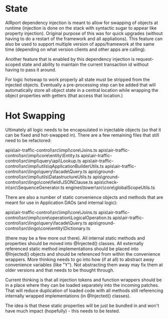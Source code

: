 # State

AIRport dependency injection is meant to allow for swapping of objects at
runtime (injection is done on the stack with syntactic sugar to appear
like property injection).  Original purpose of this was for quick upgrades
(without having to do a restart of the framework and all appliations).
This feature can also be used to support multiple version of apps/framework
at the same time (depending on what version clients and other apps are
calling).

Another feature that is enabled by this dependency injection is
request-scoped state and ability to maintain the current transaction id
without having to pass it around.

For logic hotswap to work properly all state must be stripped from the
injected objects.  Eventually a pre-processing step can be added that
will automatically store all object state in a central location while
wrapping the object properties with getters (that access that location.)

# Hot Swapping
Ultimately all logic needs to be encapsulated in injectable objects
(so that it can be fixed and hot-swapped in).  There are a few remaining
files that still need to be refactored:

apis\air-traffic-control\src\impl\core\Joins.ts
apis\air-traffic-control\src\impl\core\entity\Entity.ts
apis\air-traffic-control\src\impl\query\api\Lookup.ts
apis\air-traffic-control\src\impl\utils\qApplicationBuilderUtils.ts
apis\air-traffic-control\src\lingo\query\facade\Query.ts
apis\ground-control\src\impl\utils\DatastructureUtils.ts
apis\ground-control\src\lingo\core\field\JSONClause.ts
apis\check-in\src\SequenceGenerator.ts
engines\tower\src\core\globalScopeUtils.ts

There are also a number of static convenience objects and methods
that are meant for use in Application DAOs (and internal logic):

apis\air-traffic-control\src\impl\core\Joins.ts
apis\air-traffic-control\src\impl\core\operation\LogicalOperation.ts
apis\air-traffic-control\src\lingo\query\facade\Query.ts
apis\ground-control\src\lingo\core\entity\Dictionary.ts

(there may be a few more out there).  All internal static methods and
properties should be moved into @Injected() classes. All externally
referenced static method implementations should be placed into
@Injected() objects and should be referenced from within the convenience
wrappers.  More thinking needs to go into how (if at all) to abstract
away convenience variables (like "Y").  Not abstracting them away
may fix them at older versions and that needs to be thought through.

Current thinking is that all injection tokens and function wrappers
should be in a place where they can be loaded separately into the
incoming patches.  That will reduce duplication of loaded code with
all methods still referencing internally wrapped implementations
(in @Injected() classes).

The idea is that these static properties will be just be bundled in
and won't have much impact (hopefully) - this needs to be tested.